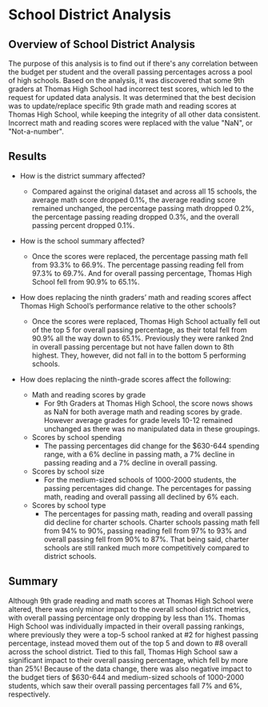# School District Analysis

## Overview of School District Analysis

The purpose of this analysis is to find out if there's any correlation between the budget per student and the overall passing percentages across a pool of high schools.  Based on the analysis, it was discovered that some 9th graders at Thomas High School had incorrect test scores, which led to the request for updated data analysis.  It was determined that the best decision was to update/replace specific 9th grade math and reading scores at Thomas High School, while keeping the integrity of all other data consistent.  Incorrect math and reading scores were replaced with the value "NaN", or "Not-a-number".  

## Results

- How is the district summary affected?
  - Compared against the original dataset and across all 15 schools, the average math score dropped 0.1%, the average reading score remained unchanged, the percentage passing math dropped 0.2%, the percentage passing reading dropped 0.3%, and the overall passing percent dropped 0.1%.

- How is the school summary affected?
  - Once the scores were replaced, the percentage passing math fell from 93.3% to 66.9%.  The percentage passing reading fell from 97.3% to 69.7%.  And for overall passing percentage, Thomas High School fell from 90.9% to 65.1%.

- How does replacing the ninth graders’ math and reading scores affect Thomas High School’s performance relative to the other schools?
  - Once the scores were replaced, Thomas High School actually fell out of the top 5 for overall passing percentage, as their total fell from 90.9% all the way down to 65.1%.  Previously they were ranked 2nd in overall passing percentage but not have fallen down to 8th highest.  They, however, did not fall in to the bottom 5 performing schools.

- How does replacing the ninth-grade scores affect the following:
  - Math and reading scores by grade
    - For 9th Graders at Thomas High School, the score nows shows as NaN for both average math and reading scores by grade.  However average grades for grade levels 10-12 remained unchanged as there was no manipulated data in these groupings.
  - Scores by school spending
    - The passing percentages did change for the $630-644 spending range, with a 6% decline in passing math, a 7% decline in passing reading and a 7% decline in overall passing.
  - Scores by school size
    - For the medium-sized schools of 1000-2000 students, the passing percentages did change.  The percentages for passing math, reading and overall passing all declined by 6% each.
  - Scores by school type
    - The percentages for passing math, reading and overall passing did decline for charter schools.  Charter schools passing math fell from 94% to 90%, passing reading fell from 97% to 93% and overall passing fell from 90% to 87%.  That being said, charter schools are still ranked much more competitively compared to district schools.

## Summary
Although 9th grade reading and math scores at Thomas High School were altered, there was only minor impact to the overall school district metrics, with overall passing percentage only dropping by less than 1%.  Thomas High School was individually impacted in their overall passing rankings, where previously they were a top-5 school ranked at #2 for highest passing percentage, instead moved them out of the top 5 and down to #8 overall across the school district.  Tied to this fall, Thomas High School saw a significant impact to their overall passing percentage, which fell by more than 25%!  Because of the data change, there was also negative impact to the budget tiers of $630-644 and medium-sized schools of 1000-2000 students, which saw their overall passing percentages fall 7% and 6%, respectively.
